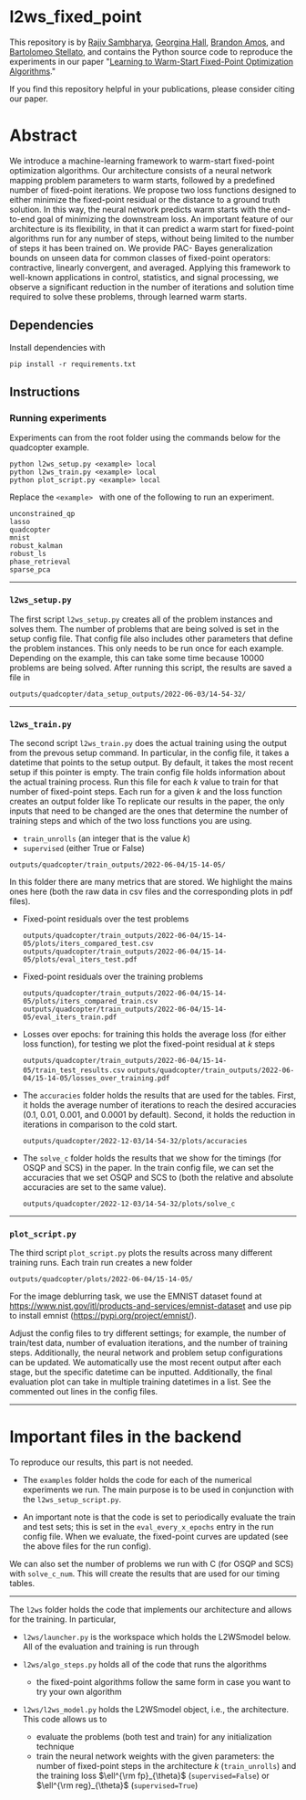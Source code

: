 # l2ws_fixed_point
This repository is by
[Rajiv Sambharya](https://rajivsambharya.github.io/),
[Georgina Hall](https://sites.google.com/view/georgina-hall),
[Brandon Amos](http://bamos.github.io/),
and [Bartolomeo Stellato](https://stellato.io/),
and contains the Python source code to
reproduce the experiments in our paper
"[Learning to Warm-Start Fixed-Point Optimization Algorithms]()."

If you find this repository helpful in your publications,
please consider citing our paper.

# Abstract
We introduce a machine-learning framework to warm-start fixed-point optimization algorithms. Our architecture consists of a neural network mapping problem parameters to warm starts, followed by a predefined number of fixed-point iterations. We propose two loss functions designed to either minimize the fixed-point residual or the distance to a ground truth solution. In this way, the neural network predicts warm starts with the end-to-end goal of minimizing the downstream loss. An important feature of our architecture is its flexibility, in that it can predict a warm start for fixed-point algorithms run for any number of steps, without being limited to the number of steps it has been trained on. We provide PAC- Bayes generalization bounds on unseen data for common classes of fixed-point operators: contractive, linearly convergent, and averaged. Applying this framework to well-known applications in control, statistics, and signal processing, we observe a significant reduction in the number of iterations and solution time required to solve these problems, through learned warm starts.

## Dependencies
Install dependencies with
```
pip install -r requirements.txt
```

## Instructions
### Running experiments
Experiments can from the root folder using the commands below for the quadcopter example.
```
python l2ws_setup.py <example> local
python l2ws_train.py <example> local
python plot_script.py <example> local
```

Replace the ```<example> ``` with one of the following to run an experiment.
```
unconstrained_qp
lasso
quadcopter
mnist
robust_kalman
robust_ls
phase_retrieval
sparse_pca
```

***
### ```l2ws_setup.py```

The first script ```l2ws_setup.py``` creates all of the problem instances and solves them.
The number of problems that are being solved is set in the setup config file.
That config file also includes other parameters that define the problem instances. 
This only needs to be run once for each example.
Depending on the example, this can take some time because 10000 problems are being solved.
After running this script, the results are saved a file in
```
outputs/quadcopter/data_setup_outputs/2022-06-03/14-54-32/
```

***
### ```l2ws_train.py```

The second script ```l2ws_train.py``` does the actual training using the output from the prevous setup command.
In particular, in the config file, it takes a datetime that points to the setup output.
By default, it takes the most recent setup if this pointer is empty.
The train config file holds information about the actual training process.
Run this file for each $k$ value to train for that number of fixed-point steps.
Each run for a given $k$ and the loss function creates an output folder like
To replicate our results in the paper, the only inputs that need to be changed are the ones that determine the number of training steps and which of the two loss functions you are using.
- ```train_unrolls``` (an integer that is the value $k$)
- ```supervised``` (either True or False)

```
outputs/quadcopter/train_outputs/2022-06-04/15-14-05/
```
In this folder there are many metrics that are stored.
We highlight the mains ones here (both the raw data in csv files and the corresponding plots in pdf files).


- Fixed-point residuals over the test problems 

    ```outputs/quadcopter/train_outputs/2022-06-04/15-14-05/plots/iters_compared_test.csv```
    ```outputs/quadcopter/train_outputs/2022-06-04/15-14-05/plots/eval_iters_test.pdf```

- Fixed-point residuals over the training problems 

    ```outputs/quadcopter/train_outputs/2022-06-04/15-14-05/plots/iters_compared_train.csv```
    ```outputs/quadcopter/train_outputs/2022-06-04/15-14-05/eval_iters_train.pdf```

- Losses over epochs: for training this holds the average loss (for either loss function), for testing we plot the fixed-point residual at $k$ steps

    ```outputs/quadcopter/train_outputs/2022-06-04/15-14-05/train_test_results.csv```
    ```outputs/quadcopter/train_outputs/2022-06-04/15-14-05/losses_over_training.pdf```

- The ```accuracies``` folder holds the results that are used for the tables. First, it holds the average number of iterations to reach the desired accuracies ($0.1$, $0.01$, $0.001$, and $0.0001$ by default).
Second, it holds the reduction in iterations in comparison to the cold start.

    ```outputs/quadcopter/2022-12-03/14-54-32/plots/accuracies```

- The ```solve_c``` folder holds the results that we show for the timings (for OSQP and SCS) in the paper.
In the train config file, we can set the accuracies that we set OSQP and SCS to (both the relative and absolute accuracies are set to the same value).

    ```outputs/quadcopter/2022-12-03/14-54-32/plots/solve_c```



***
### ```plot_script.py```

The third script ```plot_script.py``` plots the results across many different training runs.
Each train run creates a new folder 
```
outputs/quadcopter/plots/2022-06-04/15-14-05/
```



For the image deblurring task, we use the EMNIST dataset found at https://www.nist.gov/itl/products-and-services/emnist-dataset and use pip to install emnist (https://pypi.org/project/emnist/). 


Adjust the config files to try different settings; for example, the number of train/test data, number of evaluation iterations, and the number of training steps.
Additionally, the neural network and problem setup configurations can be updated.
We automatically use the most recent output after each stage, but the specific datetime can be inputted. Additionally, the final evaluation plot can take in multiple training datetimes in a list. See the commented out lines in the config files.

***


# Important files in the backend
To reproduce our results, this part is not needed.

- The ```examples``` folder holds the code for each of the numerical experiments we run. The main purpose is to be used in conjunction with the ```l2ws_setup_script.py```.

- An important note is that the code is set to periodically evaluate the train and test sets; this is set in the ```eval_every_x_epochs``` entry in the run config file.
When we evaluate, the fixed-point curves are updated (see the above files for the run config).

We can also set the number of problems we run with C (for OSQP and SCS) with ```solve_c_num```. This will create the results that are used for our timing tables.
***

The ```l2ws``` folder holds the code that implements our architecture and allows for the training. In particular,

- ```l2ws/launcher.py``` is the workspace which holds the L2WSmodel below.
All of the evaluation and training is run through

- ```l2ws/algo_steps.py``` holds all of the code that runs the algorithms

    - the fixed-point algorithms follow the same form in case you want to try your own algorithm

- ```l2ws/l2ws_model.py``` holds the L2WSmodel object, i.e., the architecture. This code allows us to 
    - evaluate the problems (both test and train) for any initialization technique
    - train the neural network weights with the given parameters: the number of fixed-point steps in the architecture $k$ (```train_unrolls```) and the training loss $`\ell^{\rm fp}_{\theta}`$ (```supervised=False```) or $`\ell^{\rm reg}_{\theta}`$ (```supervised=True```)
